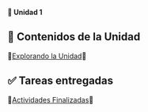 **🧠 Unidad 1**
## 🌈 Contenidos de la Unidad
📝[Explorando la Unidad](Contenidos.md)📝
## ✅ Tareas entregadas 
📝[Actividades Finalizadas](Tareas.md)📝
